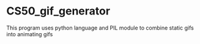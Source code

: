 # CS50_gif_generator
This program uses python language and PIL module to combine static gifs into animating gifs
